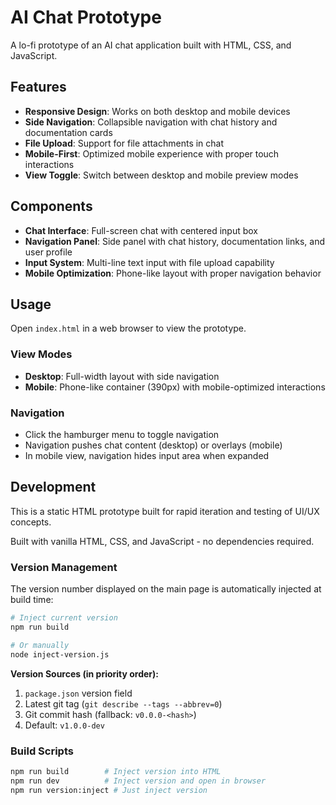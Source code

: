 # AI Chat Prototype

A lo-fi prototype of an AI chat application built with HTML, CSS, and JavaScript.

## Features

- **Responsive Design**: Works on both desktop and mobile devices
- **Side Navigation**: Collapsible navigation with chat history and documentation cards
- **File Upload**: Support for file attachments in chat
- **Mobile-First**: Optimized mobile experience with proper touch interactions
- **View Toggle**: Switch between desktop and mobile preview modes

## Components

- **Chat Interface**: Full-screen chat with centered input box
- **Navigation Panel**: Side panel with chat history, documentation links, and user profile
- **Input System**: Multi-line text input with file upload capability
- **Mobile Optimization**: Phone-like layout with proper navigation behavior

## Usage

Open `index.html` in a web browser to view the prototype.

### View Modes

- **Desktop**: Full-width layout with side navigation
- **Mobile**: Phone-like container (390px) with mobile-optimized interactions

### Navigation

- Click the hamburger menu to toggle navigation
- Navigation pushes chat content (desktop) or overlays (mobile)
- In mobile view, navigation hides input area when expanded

## Development

This is a static HTML prototype built for rapid iteration and testing of UI/UX concepts.

Built with vanilla HTML, CSS, and JavaScript - no dependencies required.

### Version Management

The version number displayed on the main page is automatically injected at build time:

```bash
# Inject current version
npm run build

# Or manually
node inject-version.js
```

**Version Sources (in priority order):**
1. `package.json` version field
2. Latest git tag (`git describe --tags --abbrev=0`)
3. Git commit hash (fallback: `v0.0.0-<hash>`)
4. Default: `v1.0.0-dev`

### Build Scripts

```bash
npm run build        # Inject version into HTML
npm run dev          # Inject version and open in browser  
npm run version:inject # Just inject version
```